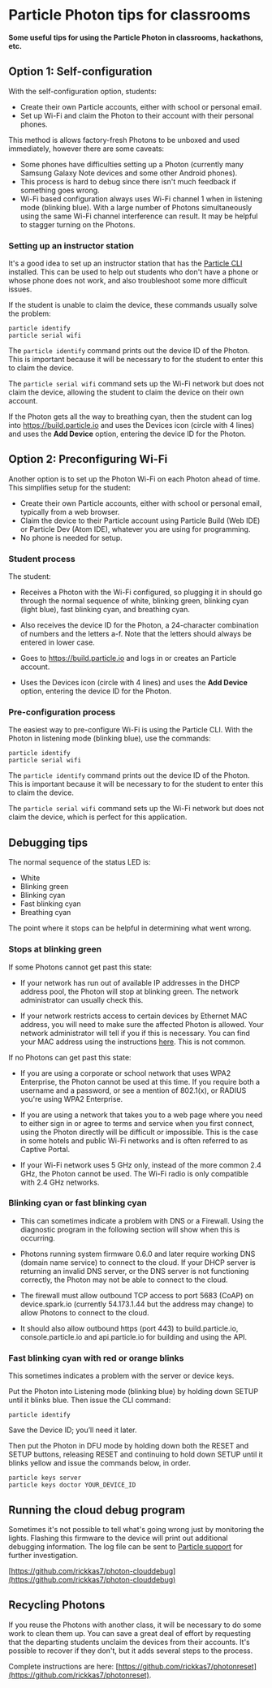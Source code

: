 # Particle Photon tips for classrooms

**Some useful tips for using the Particle Photon in classrooms, hackathons, etc.**

## Option 1: Self-configuration

With the self-configuration option, students:

- Create their own Particle accounts, either with school or personal email.
- Set up Wi-Fi and claim the Photon to their account with their personal phones.

This method is allows factory-fresh Photons to be unboxed and used immediately, however there are some caveats:

- Some phones have difficulties setting up a Photon (currently many Samsung Galaxy Note devices and some other Android phones).
- This process is hard to debug since there isn't much feedback if something goes wrong.
- Wi-Fi based configuration always uses Wi-Fi channel 1 when in listening mode (blinking blue). With a large number of Photons simultaneously using the same Wi-Fi channel interference can result. It may be helpful to stagger turning on the Photons.

### Setting up an instructor station

It's a good idea to set up an instructor station that has the [Particle CLI](https://docs.particle.io/guide/tools-and-features/cli/photon/) installed. This can be used to help out students who don't have a phone or whose phone does not work, and also troubleshoot some more difficult issues.


If the student is unable to claim the device, these commands usually solve the problem:

```
particle identify
particle serial wifi
```

The `particle identify` command prints out the device ID of the Photon. This is important because it will be necessary to for the student to enter this to claim the device. 

The `particle serial wifi` command sets up the Wi-Fi network but does not claim the device, allowing the student to claim the device on their own account.

If the Photon gets all the way to breathing cyan, then the student can log into https://build.particle.io and uses the Devices icon (circle with 4 lines) and uses the **Add Device** option, entering the device ID for the Photon.


## Option 2: Preconfiguring Wi-Fi

Another option is to set up the Photon Wi-Fi on each Photon ahead of time. This simplifies setup for the student:

- Create their own Particle accounts, either with school or personal email, typically from a web browser.
- Claim the device to their Particle account using Particle Build (Web IDE) or Particle Dev (Atom IDE), whatever you are using for programming.
- No phone is needed for setup.

### Student process

The student:

- Receives a Photon with the Wi-Fi configured, so plugging it in should go through the normal sequence of white, blinking green, blinking cyan (light blue), fast blinking cyan, and breathing cyan.

- Also receives the device ID for the Photon, a 24-character combination of numbers and the letters a-f. Note that the letters should always be entered in lower case.

- Goes to https://build.particle.io and logs in or creates an Particle account.

- Uses the Devices icon (circle with 4 lines) and uses the **Add Device** option, entering the device ID for the Photon.

### Pre-configuration process

The easiest way to pre-configure Wi-Fi is using the Particle CLI. With the Photon in listening mode (blinking blue), use the commands:

```
particle identify
particle serial wifi
```

The `particle identify` command prints out the device ID of the Photon. This is important because it will be necessary to for the student to enter this to claim the device. 

The `particle serial wifi` command sets up the Wi-Fi network but does not claim the device, which is perfect for this application.


## Debugging tips

The normal sequence of the status LED is:

- White
- Blinking green
- Blinking cyan
- Fast blinking cyan
- Breathing cyan

The point where it stops can be helpful in determining what went wrong.

### Stops at blinking green

If some Photons cannot get past this state:

- If your network has run out of available IP addresses in the DHCP address pool, the Photon will stop at blinking green. The network administrator can usually check this.

- If your network restricts access to certain devices by Ethernet MAC address, you will need to make sure the affected Photon is allowed. Your network administrator will tell if you if this is necessary. You can find your MAC address using the instructions [here](https://github.com/rickkas7/particle_notes/tree/master/blinking-green). This is not common.

If no Photons can get past this state:

- If you are using a corporate or school network that uses WPA2 Enterprise, the Photon cannot be used at this time. If you require both a username and a password, or see a mention of 802.1(x), or RADIUS you're using WPA2 Enterprise.

- If you are using a network that takes you to a web page where you need to either sign in or agree to terms and service when you first connect, using the Photon directly will be difficult or impossible. This is the case in some hotels and public Wi-Fi networks and is often referred to as Captive Portal.

- If your Wi-Fi network uses 5 GHz only, instead of the more common 2.4 GHz, the Photon cannot be used. The Wi-Fi radio is only compatible with 2.4 GHz networks.

### Blinking cyan or fast blinking cyan

- This can sometimes indicate a problem with DNS or a Firewall. Using the diagnostic program in the following section will show when this is occurring.

- Photons running system firmware 0.6.0 and later require working DNS (domain name service) to connect to the cloud. If your DHCP server is returning an invalid DNS server, or the DNS server is not functioning correctly, the Photon may not be able to connect to the cloud.

- The firewall must allow outbound TCP access to port 5683 (CoAP) on device.spark.io (currently 54.173.1.44 but the address may change) to allow Photons to connect to the cloud. 

- It should also allow outbound https (port 443) to build.particle.io, console.particle.io and api.particle.io for building and using the API.

### Fast blinking cyan with red or orange blinks

This sometimes indicates a problem with the server or device keys.

Put the Photon into Listening mode (blinking blue) by holding down SETUP until it blinks blue. Then issue the CLI command:

```
particle identify
```

Save the Device ID; you’ll need it later.

Then put the Photon in DFU mode by holding down both the RESET and SETUP buttons, releasing RESET and continuing to hold down SETUP until it blinks yellow and issue the commands below, in order.

```
particle keys server
particle keys doctor YOUR_DEVICE_ID
```

## Running the cloud debug program

Sometimes it's not possible to tell what's going wrong just by monitoring the lights. Flashing this firmware to the device will print out additional debugging information. The log file can be sent to [Particle support](http://support.particle.io) for further investigation.

[https://github.com/rickkas7/photon-clouddebug](https://github.com/rickkas7/photon-clouddebug)


## Recycling Photons

If you reuse the Photons with another class, it will be necessary to do some work to clean them up. You can save a great deal of effort by requesting that the departing students unclaim the devices from their accounts. It's possible to recover if they don't, but it adds several steps to the process.

Complete instructions are here: [https://github.com/rickkas7/photonreset](https://github.com/rickkas7/photonreset).

